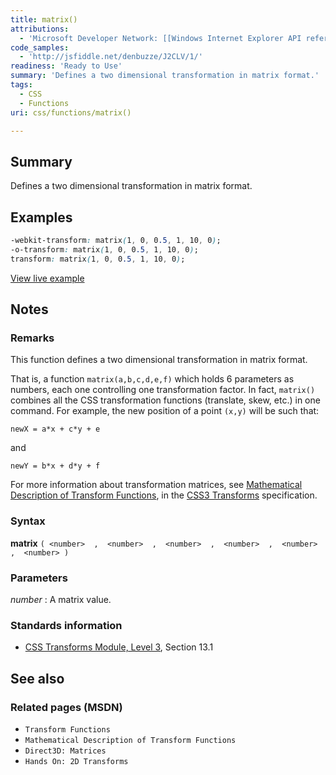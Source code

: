 ```yaml
---
title: matrix()
attributions:
  - 'Microsoft Developer Network: [[Windows Internet Explorer API reference](http://msdn.microsoft.com/en-us/library/ie/hh828809%28v=vs.85%29.aspx) Article]'
code_samples:
  - 'http://jsfiddle.net/denbuzze/J2CLV/1/'
readiness: 'Ready to Use'
summary: 'Defines a two dimensional transformation in matrix format.'
tags:
  - CSS
  - Functions
uri: css/functions/matrix()

---
```

## <span>Summary</span>

Defines a two dimensional transformation in matrix format.

## <span>Examples</span>

``` css
-webkit-transform: matrix(1, 0, 0.5, 1, 10, 0);
-o-transform: matrix(1, 0, 0.5, 1, 10, 0);
transform: matrix(1, 0, 0.5, 1, 10, 0);
```

[View live example](http://jsfiddle.net/denbuzze/J2CLV/1/)

## <span>Notes</span>

### <span>Remarks</span>

This function defines a two dimensional transformation in matrix format.

That is, a function `matrix(a,b,c,d,e,f)` which holds 6 parameters as numbers, each one controlling one transformation factor. In fact, `matrix()` combines all the CSS transformation functions (translate, skew, etc.) in one command. For example, the new position of a point `(x,y)` will be such that:

    newX = a*x + c*y + e

and

    newY = b*x + d*y + f

For more information about transformation matrices, see [Mathematical Description of Transform Functions](http://go.microsoft.com/fwlink/p/?LinkId=256246), in the [CSS3 Transforms](http://go.microsoft.com/fwlink/?LinkID=223145) specification.

### <span>Syntax</span>

**matrix** `( <number>  ,  <number>  ,  <number>  ,  <number>  ,  <number>  ,  <number> )`

### <span>Parameters</span>

*number*
:   A matrix value.

### <span>Standards information</span>

-   [CSS Transforms Module, Level 3](http://go.microsoft.com/fwlink/p/?LinkID=223145), Section 13.1

## <span>See also</span>

### <span>Related pages (MSDN)</span>

-   `Transform Functions`
-   `Mathematical Description of Transform Functions`
-   `Direct3D: Matrices`
-   `Hands On: 2D Transforms`
